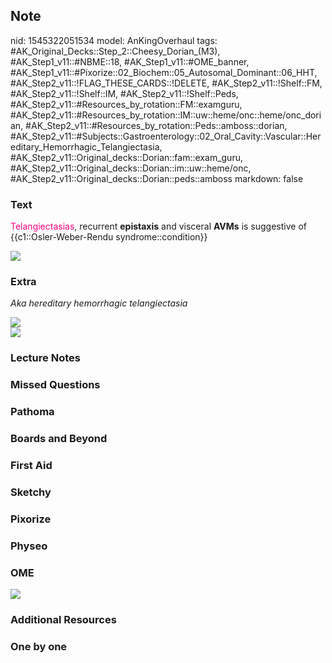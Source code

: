 ## Note
nid: 1545322051534
model: AnKingOverhaul
tags: #AK_Original_Decks::Step_2::Cheesy_Dorian_(M3), #AK_Step1_v11::#NBME::18, #AK_Step1_v11::#OME_banner, #AK_Step1_v11::#Pixorize::02_Biochem::05_Autosomal_Dominant::06_HHT, #AK_Step2_v11::!FLAG_THESE_CARDS::!DELETE, #AK_Step2_v11::!Shelf::FM, #AK_Step2_v11::!Shelf::IM, #AK_Step2_v11::!Shelf::Peds, #AK_Step2_v11::#Resources_by_rotation::FM::examguru, #AK_Step2_v11::#Resources_by_rotation::IM::uw::heme/onc::heme/onc_dorian, #AK_Step2_v11::#Resources_by_rotation::Peds::amboss::dorian, #AK_Step2_v11::#Subjects::Gastroenterology::02_Oral_Cavity::Vascular::Hereditary_Hemorrhagic_Telangiectasia, #AK_Step2_v11::Original_decks::Dorian::fam::exam_guru, #AK_Step2_v11::Original_decks::Dorian::im::uw::heme/onc, #AK_Step2_v11::Original_decks::Dorian::peds::amboss
markdown: false

### Text
<font color="#FC0280">Telangiectasias</font>, recurrent
<b>epistaxis</b> and visceral <b>AVMs</b> is suggestive of
{{c1::Osler-Weber-Rendu syndrome::condition}}
<div>
  <div><img src="paste-739644907978755.jpg"></div>
</div>

### Extra
<i>Aka hereditary hemorrhagic telangiectasia</i>
<div><img src="paste-1520306753634305.jpg"></div>
<div><img src="paste-1154341180276737.jpg"></div>

### Lecture Notes


### Missed Questions


### Pathoma


### Boards and Beyond


### First Aid


### Sketchy


### Pixorize


### Physeo


### OME
<div class="ome-widget">
  <a href="https://onlinemeded.org?ref=anki"><img src=
  "_OME_AnkiFlashcards_General_4.png"></a>
</div>

### Additional Resources


### One by one

